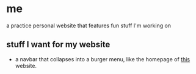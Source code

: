 # me
a practice personal website that features fun stuff I'm working on

## stuff I want for my website
* a navbar that collapses into a burger menu, like the homepage of [this](https://www.teachersguild.org) website.
